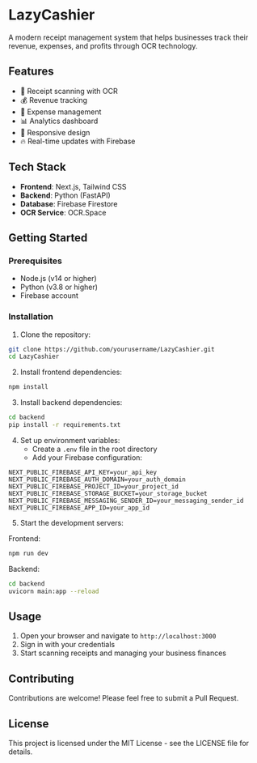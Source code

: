 # LazyCashier

A modern receipt management system that helps businesses track their revenue, expenses, and profits through OCR technology.

## Features

- 📸 Receipt scanning with OCR
- 💰 Revenue tracking
- 💸 Expense management
- 📊 Analytics dashboard
- 📱 Responsive design
- 🔥 Real-time updates with Firebase

## Tech Stack

- **Frontend**: Next.js, Tailwind CSS
- **Backend**: Python (FastAPI)
- **Database**: Firebase Firestore
- **OCR Service**: OCR.Space 

## Getting Started

### Prerequisites

- Node.js (v14 or higher)
- Python (v3.8 or higher)
- Firebase account

### Installation

1. Clone the repository:

```bash
git clone https://github.com/yourusername/LazyCashier.git
cd LazyCashier
```

2. Install frontend dependencies:

```bash
npm install
```

3. Install backend dependencies:

```bash
cd backend
pip install -r requirements.txt
```

4. Set up environment variables:
   - Create a `.env` file in the root directory
   - Add your Firebase configuration:

```
NEXT_PUBLIC_FIREBASE_API_KEY=your_api_key
NEXT_PUBLIC_FIREBASE_AUTH_DOMAIN=your_auth_domain
NEXT_PUBLIC_FIREBASE_PROJECT_ID=your_project_id
NEXT_PUBLIC_FIREBASE_STORAGE_BUCKET=your_storage_bucket
NEXT_PUBLIC_FIREBASE_MESSAGING_SENDER_ID=your_messaging_sender_id
NEXT_PUBLIC_FIREBASE_APP_ID=your_app_id
```

5. Start the development servers:

Frontend:

```bash
npm run dev
```

Backend:

```bash
cd backend
uvicorn main:app --reload
```

## Usage

1. Open your browser and navigate to `http://localhost:3000`
2. Sign in with your credentials
3. Start scanning receipts and managing your business finances

## Contributing

Contributions are welcome! Please feel free to submit a Pull Request.

## License

This project is licensed under the MIT License - see the LICENSE file for details.
